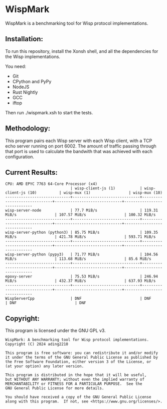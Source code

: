 # WispMark

WispMark is a benchmarking tool for Wisp protocol implementations.

## Installation:
To run this repository, install the Xonsh shell, and all the dependencies for the Wisp implementations. 

You need:
- Git
- CPython and PyPy
- NodeJS
- Rust Nightly
- GCC
- iftop

Then run ./wispmark.xsh to start the tests.

## Methodology:
This program pairs each Wisp server with each Wisp client, with a TCP echo server running on port 6002. The amount of traffic passing through that port is used to calculate the bandwith that was achieved with each configuration.

## Current Results:
```
CPU: AMD EPYC 7763 64-Core Processor (x4)
                             | wisp-client-js (1)           | wisp-client-js (10)          | wisp-mux (1)                 | wisp-mux (10)               
-----------------------------+------------------------------+------------------------------+------------------------------+-----------------------------
wisp-server-node             | 77.7 MiB/s                   | 119.31 MiB/s                 | 107.57 MiB/s                 | 100.32 MiB/s                
-----------------------------+------------------------------+------------------------------+------------------------------+-----------------------------
wisp-server-python (python3) | 85.75 MiB/s                  | 109.35 MiB/s                 | 421.78 MiB/s                 | 593.71 MiB/s                
-----------------------------+------------------------------+------------------------------+------------------------------+-----------------------------
wisp-server-python (pypy3)   | 71.77 MiB/s                  | 104.56 MiB/s                 | 113.68 MiB/s                 | 85.6 MiB/s                  
-----------------------------+------------------------------+------------------------------+------------------------------+-----------------------------
epoxy-server                 | 75.53 MiB/s                  | 246.94 MiB/s                 | 432.37 MiB/s                 | 637.93 MiB/s                
-----------------------------+------------------------------+------------------------------+------------------------------+-----------------------------
WispServerCpp                | DNF                          | DNF                          | DNF                          | DNF                         
```
## Copyright:
This program is licensed under the GNU GPL v3.

```
WispMark: A benchmarking tool for Wisp protocol implementations.
Copyright (C) 2024 ading2210

This program is free software: you can redistribute it and/or modify
it under the terms of the GNU General Public License as published by
the Free Software Foundation, either version 3 of the License, or
(at your option) any later version.

This program is distributed in the hope that it will be useful,
but WITHOUT ANY WARRANTY; without even the implied warranty of
MERCHANTABILITY or FITNESS FOR A PARTICULAR PURPOSE.  See the
GNU General Public License for more details.

You should have received a copy of the GNU General Public License
along with this program.  If not, see <https://www.gnu.org/licenses/>.
```